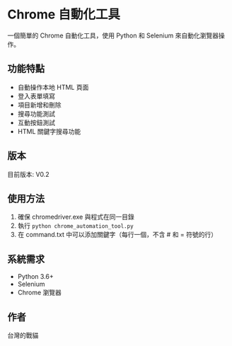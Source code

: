 # Chrome 自動化工具

一個簡單的 Chrome 自動化工具，使用 Python 和 Selenium 來自動化瀏覽器操作。

## 功能特點

- 自動操作本地 HTML 頁面
- 登入表單填寫
- 項目新增和刪除
- 搜尋功能測試
- 互動按鈕測試
- HTML 關鍵字搜尋功能

## 版本

目前版本: V0.2

## 使用方法

1. 確保 chromedriver.exe 與程式在同一目錄
2. 執行 `python chrome_automation_tool.py`
3. 在 command.txt 中可以添加關鍵字（每行一個，不含 # 和 = 符號的行）

## 系統需求

- Python 3.6+
- Selenium
- Chrome 瀏覽器

## 作者

台灣的戰貓 